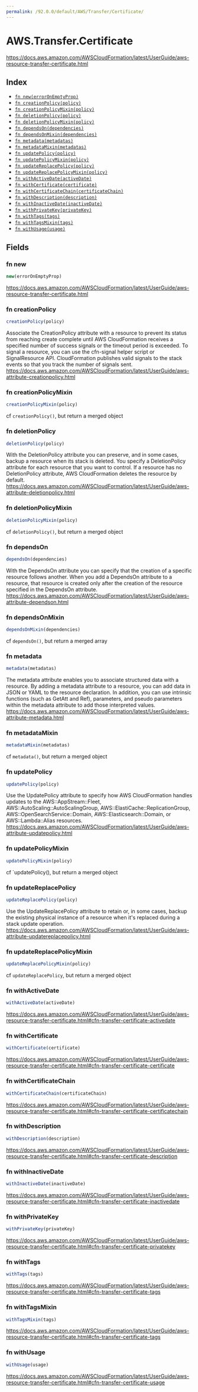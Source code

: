 ```yaml
---
permalink: /92.0.0/default/AWS/Transfer/Certificate/
---
```


# AWS.Transfer.Certificate

https://docs.aws.amazon.com/AWSCloudFormation/latest/UserGuide/aws-resource-transfer-certificate.html

## Index

* [`fn new(errorOnEmptyProp)`](#fn-new)
* [`fn creationPolicy(policy)`](#fn-creationpolicy)
* [`fn creationPolicyMixin(policy)`](#fn-creationpolicymixin)
* [`fn deletionPolicy(policy)`](#fn-deletionpolicy)
* [`fn deletionPolicyMixin(policy)`](#fn-deletionpolicymixin)
* [`fn dependsOn(dependencies)`](#fn-dependson)
* [`fn dependsOnMixin(dependencies)`](#fn-dependsonmixin)
* [`fn metadata(metadatas)`](#fn-metadata)
* [`fn metadataMixin(metadatas)`](#fn-metadatamixin)
* [`fn updatePolicy(policy)`](#fn-updatepolicy)
* [`fn updatePolicyMixin(policy)`](#fn-updatepolicymixin)
* [`fn updateReplacePolicy(policy)`](#fn-updatereplacepolicy)
* [`fn updateReplacePolicyMixin(policy)`](#fn-updatereplacepolicymixin)
* [`fn withActiveDate(activeDate)`](#fn-withactivedate)
* [`fn withCertificate(certificate)`](#fn-withcertificate)
* [`fn withCertificateChain(certificateChain)`](#fn-withcertificatechain)
* [`fn withDescription(description)`](#fn-withdescription)
* [`fn withInactiveDate(inactiveDate)`](#fn-withinactivedate)
* [`fn withPrivateKey(privateKey)`](#fn-withprivatekey)
* [`fn withTags(tags)`](#fn-withtags)
* [`fn withTagsMixin(tags)`](#fn-withtagsmixin)
* [`fn withUsage(usage)`](#fn-withusage)

## Fields

### fn new

```ts
new(errorOnEmptyProp)
```

https://docs.aws.amazon.com/AWSCloudFormation/latest/UserGuide/aws-resource-transfer-certificate.html

### fn creationPolicy

```ts
creationPolicy(policy)
```

Associate the CreationPolicy attribute with a resource to prevent its status from reaching create complete until AWS CloudFormation receives a specified number of success signals or the timeout period is exceeded. To signal a resource, you can use the cfn-signal helper script or SignalResource API. CloudFormation publishes valid signals to the stack events so that you track the number of signals sent. 
https://docs.aws.amazon.com/AWSCloudFormation/latest/UserGuide/aws-attribute-creationpolicy.html

### fn creationPolicyMixin

```ts
creationPolicyMixin(policy)
```

cf `creationPolicy()`, but return a merged object

### fn deletionPolicy

```ts
deletionPolicy(policy)
```

With the DeletionPolicy attribute you can preserve, and in some cases, backup a resource when its stack is deleted. You specify a DeletionPolicy attribute for each resource that you want to control. If a resource has no DeletionPolicy attribute, AWS CloudFormation deletes the resource by default. 
https://docs.aws.amazon.com/AWSCloudFormation/latest/UserGuide/aws-attribute-deletionpolicy.html

### fn deletionPolicyMixin

```ts
deletionPolicyMixin(policy)
```

cf `deletionPolicy()`, but return a merged object

### fn dependsOn

```ts
dependsOn(dependencies)
```

With the DependsOn attribute you can specify that the creation of a specific resource follows another. When you add a DependsOn attribute to a resource, that resource is created only after the creation of the resource specified in the DependsOn attribute. 
https://docs.aws.amazon.com/AWSCloudFormation/latest/UserGuide/aws-attribute-dependson.html

### fn dependsOnMixin

```ts
dependsOnMixin(dependencies)
```

cf `dependsOn()`, but return a merged array

### fn metadata

```ts
metadata(metadatas)
```

The metadata attribute enables you to associate structured data with a resource. By adding a metadata attribute to a resource, you can add data in JSON or YAML to the resource declaration. In addition, you can use intrinsic functions (such as GetAtt and Ref), parameters, and pseudo parameters within the metadata attribute to add those interpreted values. 
https://docs.aws.amazon.com/AWSCloudFormation/latest/UserGuide/aws-attribute-metadata.html

### fn metadataMixin

```ts
metadataMixin(metadatas)
```

cf `metadata()`, but return a merged object

### fn updatePolicy

```ts
updatePolicy(policy)
```

Use the UpdatePolicy attribute to specify how AWS CloudFormation handles updates to the AWS::AppStream::Fleet, AWS::AutoScaling::AutoScalingGroup, AWS::ElastiCache::ReplicationGroup, AWS::OpenSearchService::Domain, AWS::Elasticsearch::Domain, or AWS::Lambda::Alias resources. 
https://docs.aws.amazon.com/AWSCloudFormation/latest/UserGuide/aws-attribute-updatepolicy.html

### fn updatePolicyMixin

```ts
updatePolicyMixin(policy)
```

cf `updatePolicy(), but return a merged object

### fn updateReplacePolicy

```ts
updateReplacePolicy(policy)
```

Use the UpdateReplacePolicy attribute to retain or, in some cases, backup the existing physical instance of a resource when it's replaced during a stack update operation. 
https://docs.aws.amazon.com/AWSCloudFormation/latest/UserGuide/aws-attribute-updatereplacepolicy.html

### fn updateReplacePolicyMixin

```ts
updateReplacePolicyMixin(policy)
```

cf `updateReplacePolicy`, but return a merged object

### fn withActiveDate

```ts
withActiveDate(activeDate)
```

https://docs.aws.amazon.com/AWSCloudFormation/latest/UserGuide/aws-resource-transfer-certificate.html#cfn-transfer-certificate-activedate

### fn withCertificate

```ts
withCertificate(certificate)
```

https://docs.aws.amazon.com/AWSCloudFormation/latest/UserGuide/aws-resource-transfer-certificate.html#cfn-transfer-certificate-certificate

### fn withCertificateChain

```ts
withCertificateChain(certificateChain)
```

https://docs.aws.amazon.com/AWSCloudFormation/latest/UserGuide/aws-resource-transfer-certificate.html#cfn-transfer-certificate-certificatechain

### fn withDescription

```ts
withDescription(description)
```

https://docs.aws.amazon.com/AWSCloudFormation/latest/UserGuide/aws-resource-transfer-certificate.html#cfn-transfer-certificate-description

### fn withInactiveDate

```ts
withInactiveDate(inactiveDate)
```

https://docs.aws.amazon.com/AWSCloudFormation/latest/UserGuide/aws-resource-transfer-certificate.html#cfn-transfer-certificate-inactivedate

### fn withPrivateKey

```ts
withPrivateKey(privateKey)
```

https://docs.aws.amazon.com/AWSCloudFormation/latest/UserGuide/aws-resource-transfer-certificate.html#cfn-transfer-certificate-privatekey

### fn withTags

```ts
withTags(tags)
```

https://docs.aws.amazon.com/AWSCloudFormation/latest/UserGuide/aws-resource-transfer-certificate.html#cfn-transfer-certificate-tags

### fn withTagsMixin

```ts
withTagsMixin(tags)
```

https://docs.aws.amazon.com/AWSCloudFormation/latest/UserGuide/aws-resource-transfer-certificate.html#cfn-transfer-certificate-tags

### fn withUsage

```ts
withUsage(usage)
```

https://docs.aws.amazon.com/AWSCloudFormation/latest/UserGuide/aws-resource-transfer-certificate.html#cfn-transfer-certificate-usage